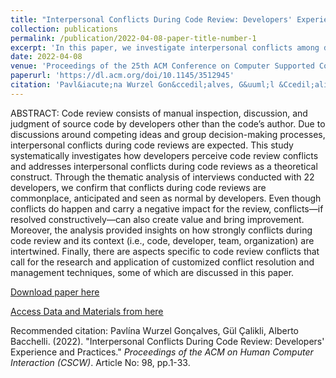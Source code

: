 ```yaml
---
title: "Interpersonal Conflicts During Code Review: Developers' Experience and Practices"
collection: publications
permalink: /publication/2022-04-08-paper-title-number-1
excerpt: 'In this paper, we investigate interpersonal conflicts among developers during code review through the thematic analysis of interviews conducted with 22 developers.'
date: 2022-04-08
venue: 'Proceedings of the 25th ACM Conference on Computer Supported Cooperative Work and Social Computing (CSCW)'
paperurl: 'https://dl.acm.org/doi/10.1145/3512945'
citation: 'Pavl&iacute;na Wurzel Gon&ccedil;alves, G&uuml;l &Ccedil;alikli, Alberto Bacchelli. (2022). &quot;Interpersonal Conflicts During Code Review: Developers&apos; Experience and Practices.&quot; <i>Proceedings of the 25th ACM Conference on Computer Supported Cooperative Work and Social Computing (CSCW)</i>. 1-33.'
---
```


ABSTRACT:
Code review consists of manual inspection, discussion, and judgment of source code by developers other than the code’s author. Due to discussions around competing ideas and group decision-making processes, interpersonal conflicts during code reviews are expected. This study systematically investigates how developers perceive code review conflicts and addresses interpersonal conflicts during code reviews as a theoretical construct. Through the thematic analysis of interviews conducted with 22 developers, we confirm that conflicts during code reviews are commonplace, anticipated and seen as normal by developers. Even though conflicts do happen and carry a negative impact for the review, conflicts—if resolved constructively—can also create value and bring improvement. Moreover, the analysis provided insights on how strongly conflicts during code review and its context (i.e., code, developer, team, organization) are intertwined. Finally, there are aspects specific to code review conflicts that call for the research and application of customized conflict resolution and management techniques, some of which are discussed in this paper. 

[Download paper here]( https://arxiv.org/pdf/2201.05425.pdf)

[Access Data and Materials from here]( https://zenodo.org/record/5848794#.YlBlGC8w30o)

Recommended citation: Pavl&iacute;na Wurzel Gon&ccedil;alves, G&uuml;l &Ccedil;alikli, Alberto Bacchelli. (2022). "Interpersonal Conflicts During Code Review: Developers' Experience and Practices." <i>Proceedings of the ACM on Human Computer Interaction (CSCW)</i>. Article No: 98, pp.1-33.

